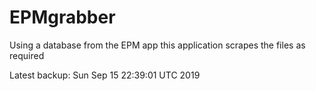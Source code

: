 # EPMgrabber
Using a database from the EPM app this application scrapes the files as required


Latest backup: Sun Sep 15 22:39:01 UTC 2019
